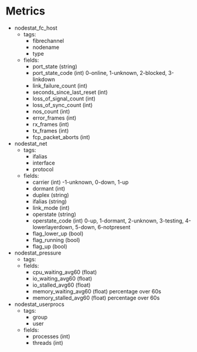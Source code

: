 # Metrics

- nodestat_fc_host
  - tags:
    - fibrechannel
    - nodename
	- type
  - fields:
    - port_state (string)
    - port_state_code (int) 0-online, 1-unknown, 2-blocked, 3-linkdown
	- link_failure_count (int)
	- seconds_since_last_reset (int)
	- loss_of_signal_count (int)
	- loss_of_sync_count (int)
	- nos_count (int)
    - error_frames (int)
    - rx_frames (int)
    - tx_frames (int)
    - fcp_packet_aborts (int)
- nodestat_net
  - tags:
    - ifalias
	- interface
	- protocol
  - fields:
    - carrier (int) -1-unknown, 0-down, 1-up
    - dormant (int)
    - duplex (string)
    - ifalias (string)
    - link_mode (int)
    - operstate (string)
    - operstate_code (int) 0-up, 1-dormant, 2-unknown, 3-testing, 4-lowerlayerdown, 5-down, 6-notpresent
    - flag_lower_up (bool)
    - flag_running (bool)
    - flag_up (bool)
- nodestat_pressure
  - tags:
  - fields:
	- cpu_waiting_avg60 (float)
	- io_waiting_avg60 (float)
	- io_stalled_avg60 (float)
	- memory_waiting_avg60 (float) percentage over 60s
	- memory_stalled_avg60 (float) percentage over 60s
- nodestat_userprocs
  - tags:
    - group
	- user
  - fields:
    - processes (int)
	- threads (int)
